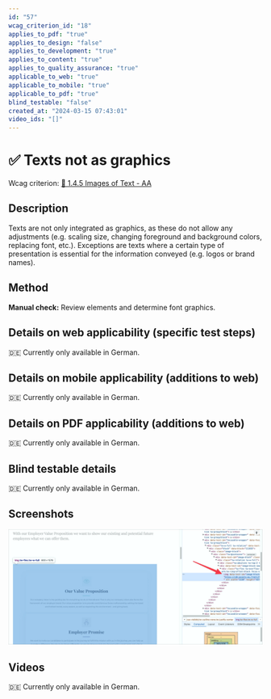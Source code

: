 ```yaml
---
id: "57"
wcag_criterion_id: "18"
applies_to_pdf: "true"
applies_to_design: "false"
applies_to_development: "true"
applies_to_content: "true"
applies_to_quality_assurance: "true"
applicable_to_web: "true"
applicable_to_mobile: "true"
applicable_to_pdf: "true"
blind_testable: "false"
created_at: "2024-03-15 07:43:01"
video_ids: "[]"
---
```


# ✅ Texts not as graphics

Wcag criterion: [📜 1.4.5 Images of Text - AA](..)

## Description

Texts are not only integrated as graphics, as these do not allow any adjustments (e.g. scaling size, changing foreground and background colors, replacing font, etc.). Exceptions are texts where a certain type of presentation is essential for the information conveyed (e.g. logos or brand names).

## Method

**Manual check:** Review elements and determine font graphics.

## Details on web applicability (specific test steps)

🇩🇪 Currently only available in German.

## Details on mobile applicability (additions to web)

🇩🇪 Currently only available in German.

## Details on PDF applicability (additions to web)

🇩🇪 Currently only available in German.

## Blind testable details

🇩🇪 Currently only available in German.

## Screenshots

![Ein komplexer Text nur als Bild umgesetzt](images/ein-komplexer-text-nur-als-bild-umgesetzt.png)

## Videos

🇩🇪 Currently only available in German.
